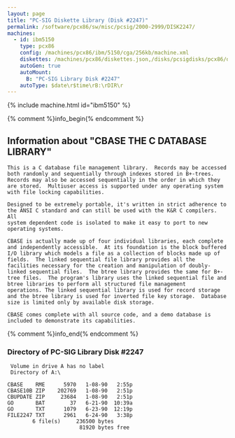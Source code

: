 ```yaml
---
layout: page
title: "PC-SIG Diskette Library (Disk #2247)"
permalink: /software/pcx86/sw/misc/pcsig/2000-2999/DISK2247/
machines:
  - id: ibm5150
    type: pcx86
    config: /machines/pcx86/ibm/5150/cga/256kb/machine.xml
    diskettes: /machines/pcx86/diskettes.json,/disks/pcsigdisks/pcx86/diskettes.json
    autoGen: true
    autoMount:
      B: "PC-SIG Library Disk #2247"
    autoType: $date\r$time\rB:\rDIR\r
---
```


{% include machine.html id="ibm5150" %}

{% comment %}info_begin{% endcomment %}

## Information about "CBASE THE C DATABASE LIBRARY"

    This is a C database file management library.  Records may be accessed
    both randomly and sequentially through indexes stored in B+-trees.
    Records may also be accessed sequentially in the order in which they
    are stored.  Multiuser access is supported under any operating system
    with file locking capabilities.
    
    Designed to be extremely portable, it's written in strict adherence to
    the ANSI C standard and can still be used with the K&R C compilers. All
    system dependent code is isolated to make it easy to port to new
    operating systems.
    
    CBASE is actually made up of four individual libraries, each complete
    and independently accessible.  At its foundation is the block buffered
    I/O library which models a file as a collection of blocks made up of
    fields.  The linked sequential file library provides all the
    facilities necessary for the creation and manipulation of doubly-
    linked sequential files.  The btree library provides the same for B+-
    tree files.  The program's library uses the linked sequential file and
    btree libraries to perform all structured file management
    operations. The linked sequential library is used for record storage
    and the btree library is used for inverted file key storage.  Database
    size is limited only by available disk storage.
    
    CBASE comes complete with all source code, and a demo database is
    included to demonstrate its capabilities.
{% comment %}info_end{% endcomment %}


### Directory of PC-SIG Library Disk #2247

     Volume in drive A has no label
     Directory of A:\

    CBASE    RME      5970   1-08-90   2:55p
    CBASE10B ZIP    202769   1-08-90   2:51p
    CBUPDATE ZIP     23684   1-08-90   2:51p
    GO       BAT        37   6-21-90  10:39a
    GO       TXT      1079   6-23-90  12:19p
    FILE2247 TXT      2961   6-24-90   3:38p
            6 file(s)     236500 bytes
                           81920 bytes free

